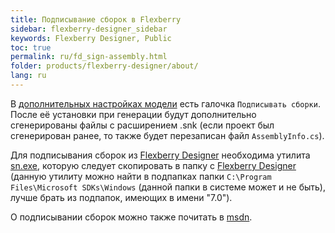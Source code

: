 ```yaml
---
title: Подписывание сборок в Flexberry
sidebar: flexberry-designer_sidebar
keywords: Flexberry Designer, Public
toc: true
permalink: ru/fd_sign-assembly.html
folder: products/flexberry-designer/about/
lang: ru
---
```


В [дополнительных настройках модели](fd_project-customization.html) есть галочка `Подписывать сборки`. После её установки при генерации будут дополнительно сгенерированы файлы с расширением .snk (если проект был сгенерирован ранее, то также будет перезаписан файл `AssemblyInfo.cs`).

Для подписывания сборок из [Flexberry Designer](fd_landing_page.html) необходима утилита [sn.exe](http://msdn.microsoft.com/en-us/library/k5b5tt23%28v=vs.71%29.aspx), которую следует скопировать в папку с [Flexberry Designer](fd_landing_page.html) (данную утилиту можно найти в подпапках папки `C:\Program Files\Microsoft SDKs\Windows` (данной папки в системе может и не быть), лучше брать из подпапок, имеющих в имени "7.0").

О подписывании сборок можно также почитать в [msdn](http://msdn.microsoft.com/ru-ru/library/xwb8f617%28v=vs.90%29.aspx).
